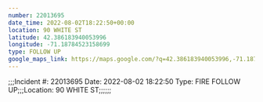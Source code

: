 ```yaml
---
number: 22013695
date_time: 2022-08-02T18:22:50+00:00
location: 90 WHITE ST
latitude: 42.386183940053996
longitude: -71.18784523158699
type: FOLLOW UP
google_maps_link: https://maps.google.com/?q=42.386183940053996,-71.18784523158699
---
```


;;;Incident #: 22013695  Date: 2022-08-02 18:22:50   Type: FIRE FOLLOW UP;;;Location: 90 WHITE ST;;;;;;
